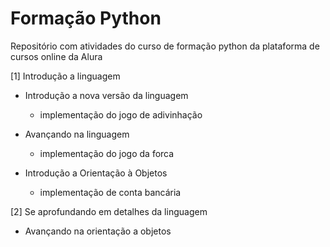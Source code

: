 # Formação Python

Repositório com atividades do curso de formação python da plataforma de cursos online da Alura

[1] Introdução a linguagem 

- Introdução a nova versão da linguagem 
    + implementação do jogo de adivinhação
    
- Avançando na linguagem
    + implementação do jogo da forca

- Introdução a Orientação à Objetos
    + implementação de conta bancária
    
[2] Se aprofundando em detalhes da linguagem 

- Avançando na orientação a objetos
